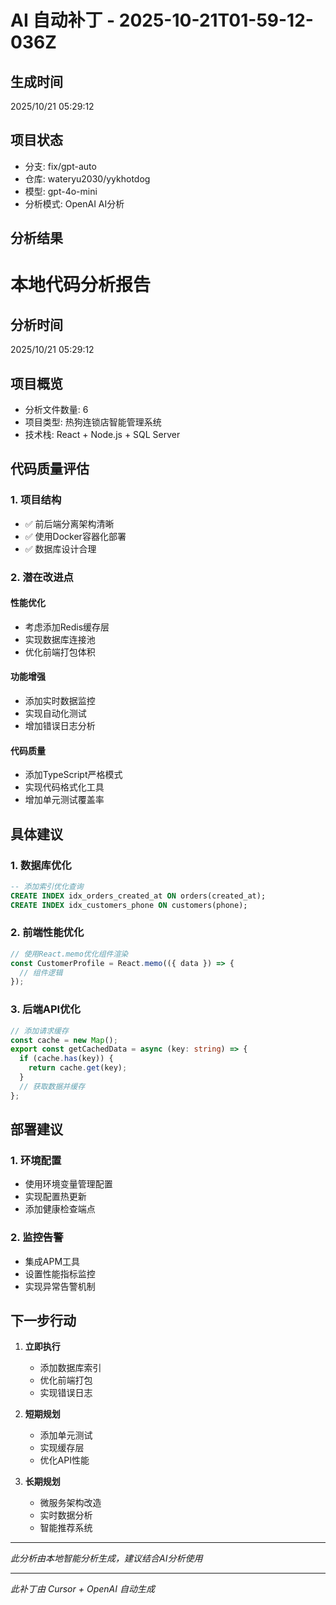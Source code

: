 # AI 自动补丁 - 2025-10-21T01-59-12-036Z

## 生成时间
2025/10/21 05:29:12

## 项目状态
- 分支: fix/gpt-auto
- 仓库: wateryu2030/yykhotdog
- 模型: gpt-4o-mini
- 分析模式: OpenAI AI分析

## 分析结果

# 本地代码分析报告

## 分析时间
2025/10/21 05:29:12

## 项目概览
- 分析文件数量: 6
- 项目类型: 热狗连锁店智能管理系统
- 技术栈: React + Node.js + SQL Server

## 代码质量评估

### 1. 项目结构
- ✅ 前后端分离架构清晰
- ✅ 使用Docker容器化部署
- ✅ 数据库设计合理

### 2. 潜在改进点

#### 性能优化
- 考虑添加Redis缓存层
- 实现数据库连接池
- 优化前端打包体积

#### 功能增强
- 添加实时数据监控
- 实现自动化测试
- 增加错误日志分析

#### 代码质量
- 添加TypeScript严格模式
- 实现代码格式化工具
- 增加单元测试覆盖率

## 具体建议

### 1. 数据库优化
```sql
-- 添加索引优化查询
CREATE INDEX idx_orders_created_at ON orders(created_at);
CREATE INDEX idx_customers_phone ON customers(phone);
```

### 2. 前端性能优化
```typescript
// 使用React.memo优化组件渲染
const CustomerProfile = React.memo(({ data }) => {
  // 组件逻辑
});
```

### 3. 后端API优化
```typescript
// 添加请求缓存
const cache = new Map();
export const getCachedData = async (key: string) => {
  if (cache.has(key)) {
    return cache.get(key);
  }
  // 获取数据并缓存
};
```

## 部署建议

### 1. 环境配置
- 使用环境变量管理配置
- 实现配置热更新
- 添加健康检查端点

### 2. 监控告警
- 集成APM工具
- 设置性能指标监控
- 实现异常告警机制

## 下一步行动

1. **立即执行**
   - 添加数据库索引
   - 优化前端打包
   - 实现错误日志

2. **短期规划**
   - 添加单元测试
   - 实现缓存层
   - 优化API性能

3. **长期规划**
   - 微服务架构改造
   - 实时数据分析
   - 智能推荐系统

---
*此分析由本地智能分析生成，建议结合AI分析使用*

---
*此补丁由 Cursor + OpenAI 自动生成*
